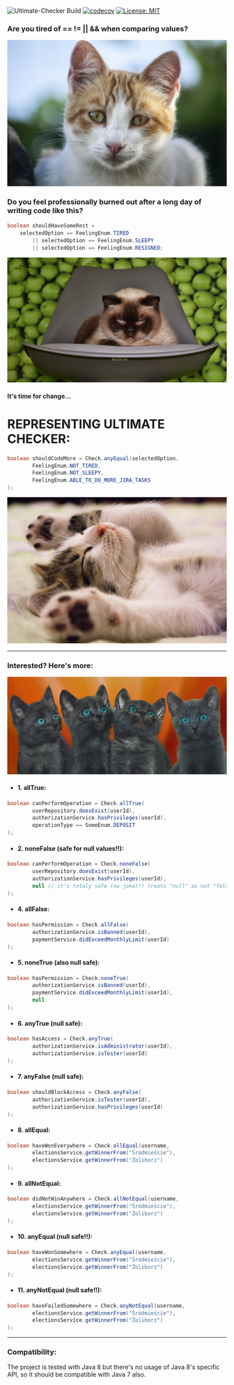 ![Ultimate-Checker Build](https://github.com/Gatoke/ultimate-checker/actions/workflows/gradle.yml/badge.svg)
[![codecov](https://codecov.io/gh/Gatoke/ultimate-checker/branch/main/graph/badge.svg?token=GBGOX3RZJA)](https://codecov.io/gh/Gatoke/ultimate-checker)
[![License: MIT](https://img.shields.io/badge/License-MIT-yellow.svg)](https://opensource.org/licenses/MIT)

### Are you tired of == != || && when comparing values?

![tired cat](docs/tired_cat.jpg)

### Do you feel professionally burned out after a long day of writing code like this?

```java
boolean shouldHaveSomeRest = 
    selectedOption == FeelingEnum.TIRED
        || selectedOption == FeelingEnum.SLEEPY
        || selectedOption == FeelingEnum.RESIGNED;
```

![angry cat](docs/angry_cat.jpg)

#### It's time for change...

# REPRESENTING ULTIMATE CHECKER:

```java
boolean shouldCodeMore = Check.anyEqual(selectedOption,
        FeelingEnum.NOT_TIRED,
        FeelingEnum.NOT_SLEEPY,
        FeelingEnum.ABLE_TO_DO_MORE_JIRA_TASKS
);
```

![relaxed cat](docs/relaxed_cat.jpg)

---

### Interested? Here's more:

![interested cats](docs/interested_cats.jpg)

- #### 1. allTrue:

```java
boolean canPerformOperation = Check.allTrue(
        userRepository.doesExist(userId),
        authorizationService.hasPrivileges(userId),
        operationType == SomeEnum.DEPOSIT
);
```

- #### 2. noneFalse (safe for null values!!):

```java
boolean canPerformOperation = Check.noneFalse(
        userRepository.doesExist(userId),
        authorizationService.hasPrivileges(userId),
        null // it's totaly safe (no joke)!! treats "null" as not "false"
);
```

- #### 4. allFalse:

```java
boolean hasPermission = Check.allFalse(
        authorizationService.isBanned(userId),
        paymentService.didExceedMonthlyLimit(userId)
);
```

- #### 5. noneTrue (also null safe):

```java
boolean hasPermission = Check.noneTrue(
        authorizationService.isBanned(userId),
        paymentService.didExceedMonthlyLimit(userId),
        null
);
```

- #### 6. anyTrue (null safe):

```java
boolean hasAccess = Check.anyTrue(
        authorizationService.isAdministrator(userId),
        authorizationService.isTester(userId)
);
```

- #### 7. anyFalse (null safe):

```java
boolean shouldBlockAccess = Check.anyFalse(
        authorizationService.isTester(userId),
        authorizationService.hasPrivileges(userId)
);
```

- #### 8. allEqual:

```java
boolean haveWonEverywhere = Check.allEqual(username,
        electionsService.getWinnerFrom("Śródmieście"),
        electionsService.getWinnerFrom("Żoliborz")
);
```

- #### 9. allNotEqual:

```java
boolean didNotWinAnywhere = Check.allNotEqual(username,
        electionsService.getWinnerFrom("Śródmieście"),
        electionsService.getWinnerFrom("Żoliborz")
);
```

- #### 10. anyEqual (null safe!!):

```java
boolean haveWonSomewhere = Check.anyEqual(username,
        electionsService.getWinnerFrom("Śródmieście"),
        electionsService.getWinnerFrom("Żoliborz")
);
```

- #### 11. anyNotEqual (null safe!!):

```java
boolean haveFailedSomewhere = Check.anyNotEqual(username,
        electionsService.getWinnerFrom("Śródmieście"),
        electionsService.getWinnerFrom("Żoliborz")
);
```

---

### Compatibility:
The project is tested with Java 8 but there's no usage of Java 8's specific API, so it should be compatible with Java 7 also.
